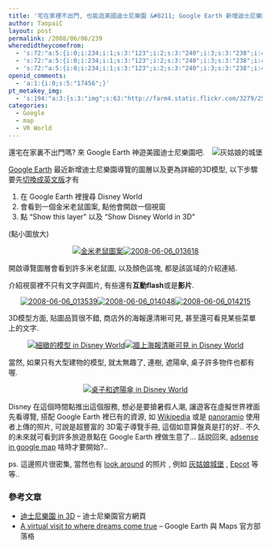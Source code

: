 ```yaml
---
title: '宅在家裡不出門, 也能逛美國迪士尼樂園 &#8211; Google Earth 新增迪士尼樂園導覽圖層與更詳細的3D模型'
author: TaopaiC
layout: post
permalink: /2008/06/06/239
wheredidtheycomefrom:
  - 's:72:"a:5:{i:0;i:234;i:1;s:3:"123";i:2;s:3:"240";i:3;s:3:"238";i:4;s:3:"124";}";'
  - 's:72:"a:5:{i:0;i:234;i:1;s:3:"123";i:2;s:3:"240";i:3;s:3:"238";i:4;s:3:"124";}";'
  - 's:72:"a:5:{i:0;i:234;i:1;s:3:"123";i:2;s:3:"240";i:3;s:3:"238";i:4;s:3:"124";}";'
openid_comments:
  - 'a:1:{i:0;s:5:"17456";}'
pt_metakey_img:
  - 's:194:"a:3:{s:3:"img";s:63:"http://farm4.static.flickr.com/3279/2554266312_da5daeaf5f_m.jpg";s:3:"alt";s:18:"灰姑娘的城堡";s:3:"url";s:53:"http://www.flickr.com/photos/69004123@N00/2554266312/";}";'
categories:
  - Google
  - map
  - VR World
---
```

<a class="flickr-image" title="灰姑娘的城堡" rel="flickr-mgr[disney]" href="http://www.flickr.com/photos/69004123@N00/2554266312/"><img class="alignright flickr-original" style="float: right;" longdesc="http://farm4.static.flickr.com/3279/2554266312_0fc334e6b9_o.png" src="http://farm4.static.flickr.com/3279/2554266312_da5daeaf5f_m.jpg" alt="灰姑娘的城堡" /></a>還宅在家裏不出門嗎? 來 Google Earth 神遊美國迪士尼樂園吧. 

[Google Earth][1] 最近新增迪士尼樂園導覽的圖層以及更為詳細的3D模型, 以下步驟要先[切換成英文版][2]才有

1.  在 Google Earth 裡搜尋 Disney World
2.  會看到一個金米老鼠圖案, 點他會開啟一個視窗
3.  點 &#8220;Show this layer" 以及 &#8220;Show Disney World in 3D"

(點小圖放大)

<p style="text-align: center;">
  <a class="flickr-image" title="金米老鼠圖案" rel="flickr-mgr[disney]" href="http://www.flickr.com/photos/69004123@N00/2553442803/"><img class="flickr-original" longdesc="http://farm4.static.flickr.com/3189/2553442803_0ed8c0b81e_o.png" src="http://farm4.static.flickr.com/3189/2553442803_c4a52c88c2_m.jpg" alt="金米老鼠圖案" /></a><a class="flickr-image" title="2008-06-06_013618" rel="flickr-mgr[disney]" href="http://www.flickr.com/photos/69004123@N00/2554267448/"><img class="flickr-original" longdesc="http://farm4.static.flickr.com/3041/2554267448_b08f086c40_o.png" src="http://farm4.static.flickr.com/3041/2554267448_4256f2f557_m.jpg" alt="2008-06-06_013618" /></a>
</p>

開啟導覽圖層會看到許多米老鼠圖, 以及顏色區塊, 都是該區域的介紹連結.<!--more-->

介紹視窗裡不只有文字與圖片, 有些還有**互動flash**或是**影片**.

<p style="text-align: center;">
  <a class="flickr-image" title="2008-06-06_013539" rel="flickr-mgr[disney]" href="http://www.flickr.com/photos/69004123@N00/2554267084/"><img class="flickr-original" longdesc="http://farm4.static.flickr.com/3159/2554267084_1517fbbf41_o.png" src="http://farm4.static.flickr.com/3159/2554267084_48419696c0_m.jpg" alt="2008-06-06_013539" /></a><a class="flickr-image" title="2008-06-06_014048" rel="flickr-mgr[disney]" href="http://www.flickr.com/photos/69004123@N00/2554267882/"><img class="flickr-original" longdesc="http://farm4.static.flickr.com/3027/2554267882_d4f8e2c693_o.png" src="http://farm4.static.flickr.com/3027/2554267882_8beaac5226_m.jpg" alt="2008-06-06_014048" /></a><a class="flickr-image" title="2008-06-06_014215" rel="flickr-mgr[disney]" href="http://www.flickr.com/photos/69004123@N00/2554268260/"><img class="flickr-original" longdesc="http://farm4.static.flickr.com/3100/2554268260_2dd35fbb5b_o.png" src="http://farm4.static.flickr.com/3100/2554268260_0465b7e3d8_m.jpg" alt="2008-06-06_014215" /></a>
</p>

3D模型方面, 貼圖品質很不錯, 商店外的海報還清晰可見, 甚至還可看見某些菜單上的文字.

<p style="text-align: center;">
  <a class="flickr-image" title="細緻的模型 in Disney World" rel="flickr-mgr[disney]" href="http://www.flickr.com/photos/69004123@N00/2554268852/"><img class="flickr-original" longdesc="http://farm4.static.flickr.com/3055/2554268852_5caf646a7c_o.png" src="http://farm4.static.flickr.com/3055/2554268852_e17cb22811_m.jpg" alt="細緻的模型 in Disney World" /></a><a class="flickr-image" title="牆上海報清晰可見 in Disney World" rel="flickr-mgr[disney]" href="http://www.flickr.com/photos/69004123@N00/2553678671/"><img class="flickr-original" longdesc="http://farm4.static.flickr.com/3168/2553678671_caf87aa5c0_o.png" src="http://farm4.static.flickr.com/3168/2553678671_0c0e2d4ee9_m.jpg" alt="牆上海報清晰可見 in Disney World" /></a>
</p>

當然, 如果只有大型建物的模型, 就太無趣了, 連樹, 遮陽傘, 桌子許多物件也都有喔.

<p style="text-align: center;">
  <a class="flickr-image" title="桌子和遮陽傘 in Disney World" rel="flickr-mgr[disney]" href="http://www.flickr.com/photos/69004123@N00/2553679565/"><img class="flickr-original" longdesc="http://farm4.static.flickr.com/3127/2553679565_5ebe231f48_o.png" src="http://farm4.static.flickr.com/3127/2553679565_a5bf094994_m.jpg" alt="桌子和遮陽傘 in Disney World" /></a>
</p>

Disney 在這個時間點推出這個服務, 想必是要搶暑假人潮, 讓遊客在虛擬世界裡面先看導覽, 搭配 Google Earth 裡已有的資源, 如 [Wikipedia][3] 或是 [panoramio][4] 使用者上傳的照片, 可說是超豐富的 3D電子導覽手冊, 這個如意算盤真是打的好.. 不久的未來就可看到許多旅遊景點在 Google Earth 裡做生意了&#8230; 話說回來, [adsense in google map][5] 啥時才要開始?..

ps. 這邊照片很密集, 當然也有 [look around][6] 的照片 , 例如 [灰姑娘城堡][7] , [Epcot][8] 等等..

### 參考文章

*   [迪士尼樂園 in 3D][9] &#8211; 迪士尼樂園官方網頁
*   [A virtual visit to where dreams come true][10] &#8211; Google Earth 與 Maps 官方部落格

 [1]: http://earth.google.com/intl/zh-TW/
 [2]: http://flickr.com/photos/taopaic/2554266602/
 [3]: http://zh.wikipedia.org/
 [4]: http://panoramio.com/
 [5]: http://code.google.com/apis/maps/documentation/reference.html#GAdsManager
 [6]: http://pctao.org/2008/06/04/238/
 [7]: http://www.panoramio.com/photo/9506877
 [8]: http://www.panoramio.com/photo/813229
 [9]: http://www.disneyworld.com/3dParks
 [10]: http://google-latlong.blogspot.com/2008/06/virtual-visit-to-where-dreams-come-true.html